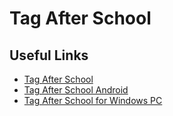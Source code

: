 # Tag After School
## Useful Links
- [Tag After School](https://tagafterschool.org/)
- [Tag After School Android](https://tagafterschool.org/tag-after-school-for-android/)
- [Tag After School for Windows PC](https://tagafterschool.org/tag-after-school-for-pc/)
